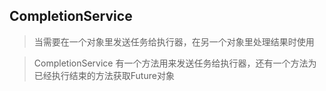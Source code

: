 ## CompletionService

> 当需要在一个对象里发送任务给执行器，在另一个对象里处理结果时使用

> CompletionService 有一个方法用来发送任务给执行器，还有一个方法为已经执行结束的方法获取Future对象










